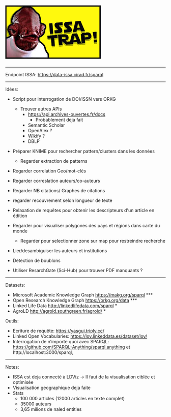 # ![ISSA TRAP !!!](./ackbar.jpg)

---

Endpoint ISSA: https://data-issa.cirad.fr/sparql

---

Idées:
- Script pour interrogation de DOI/ISSN vers ORKG
    - Trouver autres APIs
        - https://api.archives-ouvertes.fr/docs
            - Probablement deja fait
        - Semantic Scholar
        - OpenAlex ?
        - Wikify ?
        - DBLP
- Préparer KNIME pour rechercher pattern/clusters dans les données
    - Regarder extraction de patterns
- Regarder correlation Geo/mot-clés
- Regarder correslation auteurs/co-auteurs
- Regarder NB citations/ Graphes de citations
- regarder recouvrement selon longueur de texte
- Relaxation de requêtes pour obtenir les descripteurs d'un article en édition
- Regarder pour visualiser polygones des pays et régions dans carte du monde
    - Regarder pour selectionner zone sur map pour restreindre recherche

- Lier/desambiguiser les auteurs et institutions
- Detection de boublons
- Utiliser ResarchGate (Sci-Hub) pour trouver PDF manquants ?

---

Datasets:
- Microsoft Academic Knowledge Graph  https://makg.org/sparql ***
- Open Research Knowledge Graph https://orkg.org/data ***
- Linked Life Data http://linkedlifedata.com/sparql *
- AgroLD http://agrold.southgreen.fr/agrold/ *

Outils:
- Ecriture de requête: https://yasgui.triply.cc/
- Linked Open Vocabularies: https://lov.linkeddata.es/dataset/lov/
- Interrogation de n’importe quoi avec SPARQL: https://github.com/SPARQL-Anything/sparql.anything et http://localhost:3000/sparql,

---
Notes:
- ISSA est deja connecté à LDViz -> Il faut de la visualisation ciblée et optimisée
- Visualisation geographique deja faite
- Stats
    - 100 000 articles (12000 articles en texte complet)
    - 35000 auteurs
    - 3,65 milions de naled entities
